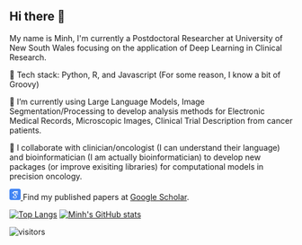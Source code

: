 ## Hi there 👋
My name is Minh, I'm currently a Postdoctoral Researcher at University of New South Wales focusing on the application of Deep Learning in Clinical Research. 

💬 Tech stack: Python, R, and Javascript (For some reason, I know a bit of Groovy)

🔭 I’m currently using Large Language Models, Image Segmentation/Processing to develop analysis methods for Electronic Medical Records, Microscopic Images, Clinical Trial Description from cancer patients. 

👯 I collaborate with clinician/oncologist (I can understand their language) and bioinformatician (I am actually bioinformatician) to develop new packages (or improve exisiting libraries) for computational models in precision oncology. 
<p>
  <a href="https://scholar.google.com/citations?user=twz8PzYAAAAJ">
    <img src="icon/google-scholar.svg" alt="Google Scholar" width="20" height="20">
  </a>
  Find my published papers at <a href="https://scholar.google.com/citations?user=twz8PzYAAAAJ">Google Scholar</a>.
</p>

[![Top Langs](https://github-readme-stats.vercel.app/api/top-langs/?username=minhtran1309&theme=radical&hide_rank=true)](https://github.com/anuraghazra/github-readme-stats)
[![Minh's GitHub stats](https://github-readme-stats.vercel.app/api?username=minhtran1309&theme=radical&hide_rank=true)](https://github.com/anuraghazra/github-readme-stats)

![visitors](https://visitor-badge.laobi.icu/badge?page_id=minhtran1309)

<!--
**minhtran1309/minhtran1309** is a ✨ _special_ ✨ repository because its `README.md` (this file) appears on your GitHub profile.

Here are some ideas to get you started:

- 🔭 I’m currently working on ...
- 🌱 I’m currently learning ...
- 👯 I’m looking to collaborate on ...
- 🤔 I’m looking for help with ...
- 💬 Ask me about ...
- 📫 How to reach me: ...
- 😄 Pronouns: ...
- ⚡ Fun fact: ...
-->
